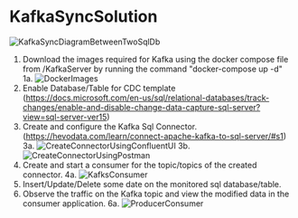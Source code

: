 # KafkaSyncSolution
![KafkaSyncDiagramBetweenTwoSqlDb](https://user-images.githubusercontent.com/18008819/183292567-90a782ad-36cc-462a-b32a-97dedd9b15ac.jpg)
1. Download the images required for Kafka using the docker compose file from /KafkaServer by running the command  "docker-compose up -d"
  1a. ![DockerImages](https://user-images.githubusercontent.com/18008819/183292463-5de33b03-eadc-4b32-9832-aa490cc1a665.jpg)
2. Enable Database/Table for CDC template (https://docs.microsoft.com/en-us/sql/relational-databases/track-changes/enable-and-disable-change-data-capture-sql-server?view=sql-server-ver15)
3. Create and configure the Kafka Sql Connector. (https://hevodata.com/learn/connect-apache-kafka-to-sql-server/#s1)
  3a. ![CreateConnectorUsingConfluentUI](https://user-images.githubusercontent.com/18008819/183292493-444569d7-989e-4761-8774-10dd214ce9f9.jpg)
  3b.![CreateConnectorUsingPostman](https://user-images.githubusercontent.com/18008819/183292513-8d5053db-6c38-42b1-b0c4-6696080dcfe4.jpg)
4. Create and start a consumer for the topic/topics of the created connector.
  4a. ![KafksConsumer](https://user-images.githubusercontent.com/18008819/183292543-b0842281-2ae9-4dc1-bd27-a8a3a9ec606b.jpg)
5. Insert/Update/Delete some date on the monitored sql database/table.
6. Observe the traffic on the Kafka topic and view the modified data in the consumer application.
  6a. ![ProducerConsumer](https://user-images.githubusercontent.com/18008819/183292536-33893b1e-54fc-4c98-b541-9cfb81ace5da.jpg)
